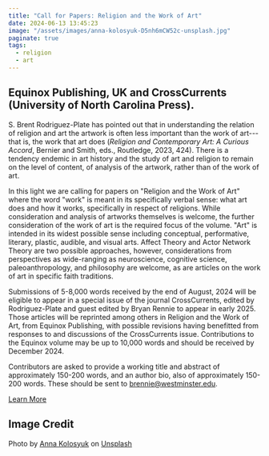 ```yaml
---
title: "Call for Papers: Religion and the Work of Art"
date: 2024-06-13 13:45:23
image: "/assets/images/anna-kolosyuk-D5nh6mCW52c-unsplash.jpg"
paginate: true   
tags:
  - religion
  - art
---
```

## **Equinox Publishing, UK and CrossCurrents (University of North Carolina Press).**
  
S. Brent Rodriguez-Plate has pointed out that in understanding the relation of religion and art the artwork is often less important than the work of art---that is, the work that art does (*Religion and Contemporary Art: A Curious Accord*, Bernier and Smith, eds., Routledge, 2023, 424). There is a tendency endemic in art history and the study of art and religion to remain on the level of content, of analysis of the artwork, rather than of the work of art.
  
In this light we are calling for papers on "Religion and the Work of Art" where the word "work" is meant in its specifically verbal sense: what art does and how it works, specifically in respect of religions. While consideration and analysis of artworks themselves is welcome, the further consideration of the work of art is the required focus of the volume. "Art" is intended in its widest possible sense including conceptual, performative, literary, plastic, audible, and visual arts. Affect Theory and Actor Network Theory are two possible approaches, however, considerations from perspectives as wide-ranging as neuroscience, cognitive science, paleoanthropology, and philosophy are welcome, as are articles on the work of art in specific faith traditions.
  
Submissions of 5-8,000 words received by the end of August, 2024 will be eligible to appear in a special issue of the journal CrossCurrents, edited by Rodriguez-Plate and guest edited by Bryan Rennie to appear in early 2025. Those articles will be reprinted among others in Religion and the Work of Art, from Equinox Publishing, with possible revisions having benefitted from responses to and discussions of the CrossCurrents issue. Contributions to the Equinox volume may be up to 10,000 words and should be received by December 2024.
  
Contributors are asked to provide a working title and abstract of approximately 150-200 words, and an author bio, also of approximately 150-200 words. These should be sent to brennie@westminster.edu.
  
[Learn More](https://www.equinoxpub.com/home/call-papers-religion-work-art/)
  
## Image Credit
Photo by <a href="https://unsplash.com/@anko_?utm_content=creditCopyText&utm_medium=referral&utm_source=unsplash">Anna Kolosyuk</a> on <a href="https://unsplash.com/photos/three-silver-paint-brushes-on-white-textile-D5nh6mCW52c?utm_content=creditCopyText&utm_medium=referral&utm_source=unsplash">Unsplash</a>
  